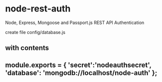 # node-rest-auth
Node, Express, Mongoose and Passport.js REST API Authentication



create file
config/database.js

with contents 
----
module.exports = {
  'secret':'nodeauthsecret',
  'database': 'mongodb://localhost/node-auth'
};
----
